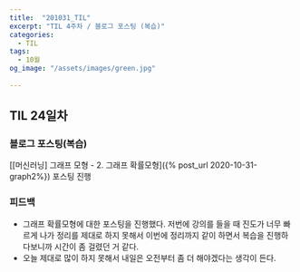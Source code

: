 ```yaml
---
title:  "201031_TIL"
excerpt: "TIL 4주차 / 블로그 포스팅 (복습)"
categories:
  - TIL
tags:
  - 10월
og_image: "/assets/images/green.jpg"
  
---
```

## TIL 24일차
### 블로그 포스팅(복습)
[[머신러닝] 그래프 모형 - 2. 그래프 확률모형]({% post_url 2020-10-31-graph2%}) 포스팅 진행

### 피드백
- 그래프 확률모형에 대한 포스팅을 진행했다. 저번에 강의를 들을 때 진도가 너무 빠르게 나가 정리를 제대로 하지 못해서 이번에 정리까지 같이 하면서 복습을 진행하다보니까 시간이 좀 걸렸던 거 같다.
- 오늘 제대로 많이 하지 못해서 내일은 오전부터 좀 더 해야겠다는 생각이 든다.
